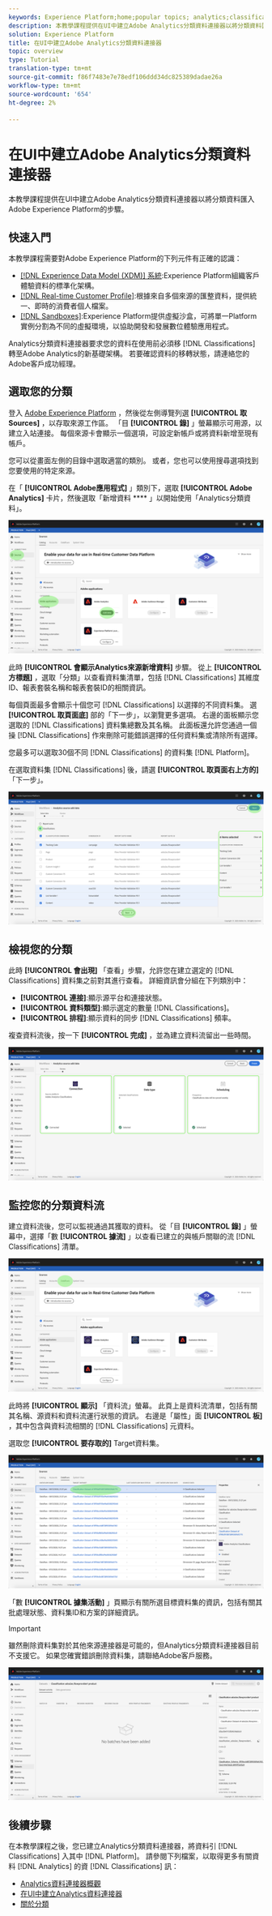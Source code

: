 ```yaml
---
keywords: Experience Platform;home;popular topics; analytics;classifications
description: 本教學課程提供在UI中建立Adobe Analytics分類資料連接器以將分類資料匯入Adobe Experience Platform的步驟。
solution: Experience Platform
title: 在UI中建立Adobe Analytics分類資料連接器
topic: overview
type: Tutorial
translation-type: tm+mt
source-git-commit: f86f7483e7e78edf106ddd34dc825389dadae26a
workflow-type: tm+mt
source-wordcount: '654'
ht-degree: 2%

---
```



# 在UI中建立Adobe Analytics分類資料連接器

本教學課程提供在UI中建立Adobe Analytics分類資料連接器以將分類資料匯入Adobe Experience Platform的步驟。

## 快速入門

本教學課程需要對Adobe Experience Platform的下列元件有正確的認識：

* [[!DNL Experience Data Model (XDM)] 系統](../../../../../xdm/home.md):Experience Platform組織客戶體驗資料的標準化架構。
* [[!DNL Real-time Customer Profile]](../../../../../profile/home.md):根據來自多個來源的匯整資料，提供統一、即時的消費者個人檔案。
* [[!DNL Sandboxes]](../../../../../sandboxes/home.md):Experience Platform提供虛擬沙盒，可將單一Platform實例分割為不同的虛擬環境，以協助開發和發展數位體驗應用程式。

Analytics分類資料連接器要求您的資料在使用前必須移 [!DNL Classifications] 轉至Adobe Analytics的新基礎架構。 若要確認資料的移轉狀態，請連絡您的Adobe客戶成功經理。

## 選取您的分類

登入 [Adobe Experience Platform](https://platform.adobe.com) ，然後從左側導覽列選 **[!UICONTROL 取Sources]** ，以存取來源工作區。 「目 **[!UICONTROL 錄]** 」螢幕顯示可用源，以建立入站連接。 每個來源卡會顯示一個選項，可設定新帳戶或將資料新增至現有帳戶。

您可以從畫面左側的目錄中選取適當的類別。 或者，您也可以使用搜尋選項找到您要使用的特定來源。

在「 **[!UICONTROL Adobe應用程式]** 」類別下，選取 **[!UICONTROL Adobe Analytics]** 卡片，然後選取「新增資料 **** 」以開始使用「Analytics分類資料」。

![](../../../../images/tutorials/create/classifications/catalog.png)

此時 **[!UICONTROL 會顯示Analytics來源新增資料]** 步驟。 從上 **[!UICONTROL 方標題]** ，選取「分類」以查看資料集清單，包括 [!DNL Classifications] 其維度ID、報表套裝名稱和報表套裝ID的相關資訊。

每個頁面最多會顯示十個您可 [!DNL Classifications] 以選擇的不同資料集。 選 **[!UICONTROL 取頁面底]** 部的「下一步」，以瀏覽更多選項。 右邊的面板顯示您選取的 [!DNL Classifications] 資料集總數及其名稱。 此面板還允許您通過一個操 [!DNL Classifications] 作來刪除可能錯誤選擇的任何資料集或清除所有選擇。

您最多可以選取30個不同 [!DNL Classifications] 的資料集 [!DNL Platform]。

在選取資料集 [!DNL Classifications] 後，請選 **[!UICONTROL 取頁面右上方的]** 「下一步」。

![](../../../../images/tutorials/create/classifications/add-data.png)

## 檢視您的分類

此時 **[!UICONTROL 會出現]** 「查看」步驟，允許您在建立選定的 [!DNL Classifications] 資料集之前對其進行查看。 詳細資訊會分組在下列類別中：

* **[!UICONTROL 連接]**:顯示源平台和連接狀態。
* **[!UICONTROL 資料類型]**:顯示選定的數量 [!DNL Classifications]。
* **[!UICONTROL 排程]**:顯示資料的同步 [!DNL Classifications] 頻率。

複查資料流後，按一下 **[!UICONTROL 完成]** ，並為建立資料流留出一些時間。

![](../../../../images/tutorials/create/classifications/review.png)

## 監控您的分類資料流

建立資料流後，您可以監視通過其獲取的資料。 從「目 **[!UICONTROL 錄]** 」螢幕中，選擇「數 **[!UICONTROL 據流]** 」以查看已建立的與帳戶關聯的流 [!DNL Classifications] 清單。

![](../../../../images/tutorials/create/classifications/dataflows.png)

此時將 **[!UICONTROL 顯示]** 「資料流」螢幕。 此頁上是資料流清單，包括有關其名稱、源資料和資料流運行狀態的資訊。 右邊是「屬性」面 **[!UICONTROL 板]** ，其中包含與資料流相關的 [!DNL Classifications] 元資料。

選取您 **[!UICONTROL 要存取的]** Target資料集。

![](../../../../images/tutorials/create/classifications/list-of-dataflows.png)

「數 **[!UICONTROL 據集活動]** 」頁顯示有關所選目標資料集的資訊，包括有關其批處理狀態、資料集ID和方案的詳細資訊。

>[!IMPORTANT]
>
>雖然刪除資料集對於其他來源連接器是可能的，但Analytics分類資料連接器目前不支援它。 如果您確實錯誤刪除資料集，請聯絡Adobe客戶服務。

![](../../../../images/tutorials/create/classifications/dataset.png)


## 後續步驟

在本教學課程之後，您已建立Analytics分類資料連接器，將資料引 [!DNL Classifications] 入其中 [!DNL Platform]。 請參閱下列檔案，以取得更多有關資料 [!DNL Analytics] 的資 [!DNL Classifications] 訊：

* [Analytics資料連接器概觀](../../../../connectors/adobe-applications/analytics.md)
* [在UI中建立Analytics資料連接器](./analytics.md)
* [關於分類](https://docs.adobe.com/content/help/zh-Hant/analytics/components/classifications/c-classifications.html#)